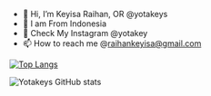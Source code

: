 - 👋 Hi, I’m Keyisa Raihan, OR @yotakeys 
- 👋 I am From Indonesia
- 👀 Check My Instagram @yotakey
- 📫 How to reach me @raihankeyisa@gmail.com

<!---
yotakeys/yotakeys is a ✨ special ✨ repository because its `README.md` (this file) appears on your GitHub profile.
You can click the Preview link to take a look at your changes.
--->

[![Top Langs](https://github-readme-stats.vercel.app/api/top-langs/?username=yotakeys&theme=tokyonight)](https://github.com/yotakeys/github-readme-stats)


![Yotakeys GitHub stats](https://github-readme-stats.vercel.app/api?username=yotakeys&show_icons=true&theme=radical)
